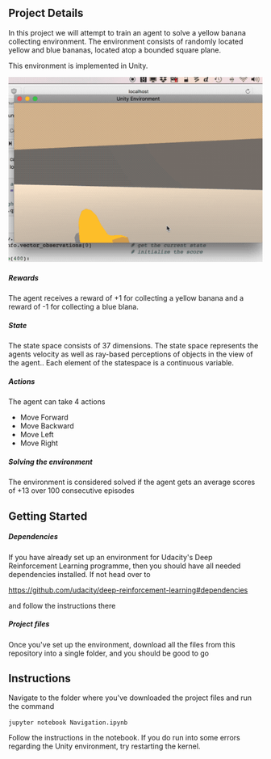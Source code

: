 ## Project Details

In this project we will attempt to train an agent to solve a yellow banana collecting environment. The environment consists of randomly located yellow and blue bananas, located atop a bounded square plane.

This environment is implemented in Unity.

![agent animation](agent_behavior.gif)

##### Rewards
The agent receives a reward of +1 for collecting a yellow banana and a reward of -1 for collecting a blue blana. 

##### State
The state space consists of 37 dimensions. The state space represents the agents velocity as well as ray-based perceptions of objects in the view of the agent.. Each element of the statespace is a continuous variable.

##### Actions
The agent can take 4 actions
* Move Forward
* Move Backward
* Move Left
* Move Right

##### Solving the environment
The environment is considered solved if the agent gets an average scores of +13 over 100 consecutive episodes

## Getting Started

##### Dependencies
If you have already set up an environment for Udacity's Deep Reinforcement Learning programme, then you should have all needed dependencies installed. If not head over to 

https://github.com/udacity/deep-reinforcement-learning#dependencies

and follow the instructions there

##### Project files
Once you've set up the environment, download all the files from this repository into a single folder, and you should be good to go

## Instructions

Navigate to the folder where you've downloaded the project files and run the command

`jupyter notebook Navigation.ipynb`

Follow the instructions in the notebook. If you do run into some errors regarding the Unity environment, try restarting the kernel.

